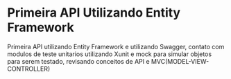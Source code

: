 # Primeira API Utilizando Entity Framework
Primeira API utilizando Entity Framework e utilizando Swagger, contato com modulos de teste unitarios utilizando Xunit e mock para simular objetos para serem testado, revisando conceitos de API e MVC(MODEL-VIEW-CONTROLLER)
